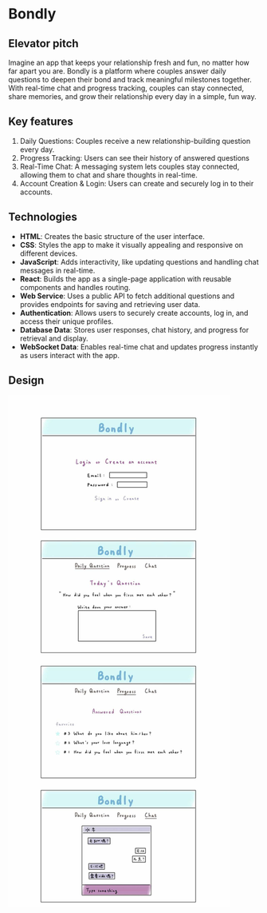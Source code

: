 # Bondly

## Elevator pitch
Imagine an app that keeps your relationship fresh and fun, no matter how far apart you are. Bondly is a platform where couples answer daily questions to deepen their bond and track meaningful milestones together. With real-time chat and progress tracking, couples can stay connected, share memories, and grow their relationship every day in a simple, fun way.

## Key features
1. Daily Questions: Couples receive a new relationship-building question every day.
2. Progress Tracking: Users can see their history of answered questions
3. Real-Time Chat: A messaging system lets couples stay connected, allowing them to chat and share thoughts in real-time.
4. Account Creation & Login: Users can create and securely log in to their accounts.
   
## Technologies
- **HTML**: Creates the basic structure of the user interface.
- **CSS**: Styles the app to make it visually appealing and responsive on different devices.
- **JavaScript**: Adds interactivity, like updating questions and handling chat messages in real-time.
- **React**: Builds the app as a single-page application with reusable components and handles routing.
- **Web Service**: Uses a public API to fetch additional questions and provides endpoints for saving and retrieving user data.
- **Authentication**: Allows users to securely create accounts, log in, and access their unique profiles.
- **Database Data**: Stores user responses, chat history, and progress for retrieval and display.
- **WebSocket Data**: Enables real-time chat and updates progress instantly as users interact with the app.

## Design
![ ](https://github.com/cy928/startup/blob/main/design.jpg)
